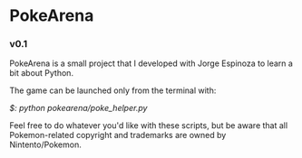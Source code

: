 # PokeArena #
### v0.1 ###

PokeArena is a small project that I developed with Jorge Espinoza to learn a bit about Python.

The game can be launched only from the terminal with:

*$: python pokearena/poke_helper.py*

Feel free to do whatever you'd like with these scripts, but be aware that all Pokemon-related copyright and trademarks are owned by Nintento/Pokemon.